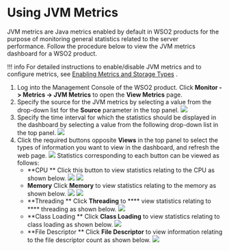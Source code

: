 # Using JVM Metrics

JVM metrics are Java metrics enabled by default in WSO2 products for the purpose of monitoring general statistics related to the server performance. Follow the procedure below to view the JVM metrics dashboard for a WSO2 product.

!!! info
For detailed instructions to enable/disable JVM metrics and to configure metrics, see [Enabling Metrics and Storage Types](_Enabling_Metrics_and_Storage_Types_) .


1.  Log into the Management Console of the WSO2 product. Click **Monitor -&gt; Metrics -&gt; JVM Metrics** to open the **View Metrics** page.
2.  Specify the source for the JVM metrics by selecting a value from the drop-down list for the **Source** parameter in the top panel.
    ![](attachments/103335175/103335185.png)
3.  Specify the time interval for which the statistics should be displayed in the dashboard by selecting a value from the following drop-down list in the top panel.
    ![](attachments/103335175/103335184.png)
4.  Click the required buttons opposite **Views** in the top panel to select the types of information you want to view in the dashboard, and refresh the web page.
    ![](attachments/103335175/103335183.png) Statistics corresponding to each button can be viewed as follows:
    -   **CPU
        ** Click this button to view statistics relating to the CPU as shown below.
        ![](attachments/103335175/103335182.png)
        ![](attachments/103335175/103335181.png)
    -   **Memory**
        Click **Memory** to view statistics relating to the memory as shown below.
        ![](attachments/103335175/103335180.png) ![](attachments/103335175/103335179.png)
    -   **Threading
        ** Click **Threading** to **** view statistics relating to **** threading as shown below.
        ![](attachments/103335175/103335178.png)
    -   **Class Loading
        ** Click **Class Loading** to view statistics relating to class loading as shown below.
        ![](attachments/103335175/103335177.png)
    -   **File Descriptor
        ** Click **File Descriptor** to view information relating to the file descriptor count as shown below.
        ![](attachments/103335175/103335176.png)


